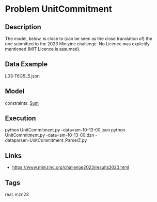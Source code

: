 # Problem UnitCommitment
## Description
The model, below, is close to (can be seen as the close translation of) the one submitted to the 2023 Minizinc challenge.
No Licence was explicitly mentioned (MIT Licence is assumed).

## Data Example
  L03-T6G5L5.json

## Model
  constraints: [Sum](http://pycsp.org/documentation/constraints/Sum)

## Execution
  python UnitCommitment.py -data=sm-10-13-00.json
  python UnitCommitment.py -data=sm-10-13-00.dzn -dataparser=UnitCommitment_ParserZ.py

## Links
  - https://www.minizinc.org/challenge2023/results2023.html

## Tags
  real, mzn23
